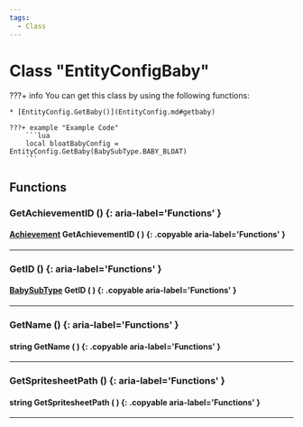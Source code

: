 ```yaml
---
tags:
  - Class
---
```

# Class "EntityConfigBaby"

???+ info
    You can get this class by using the following functions:

    * [EntityConfig.GetBaby()](EntityConfig.md#getbaby)

    ???+ example "Example Code"
        ```lua
        local bloatBabyConfig = EntityConfig.GetBaby(BabySubType.BABY_BLOAT)
        ```
        
## Functions

### GetAchievementID () {: aria-label='Functions' }
#### [Achievement](enums/Achievement.md) GetAchievementID ( ) {: .copyable aria-label='Functions' }

___
### GetID () {: aria-label='Functions' }
#### [BabySubType](https://wofsauge.github.io/IsaacDocs/rep/enums/BabySubType.html) GetID ( ) {: .copyable aria-label='Functions' }

___
### GetName () {: aria-label='Functions' }
#### string GetName ( ) {: .copyable aria-label='Functions' }

___
### GetSpritesheetPath () {: aria-label='Functions' }
#### string GetSpritesheetPath ( ) {: .copyable aria-label='Functions' }

___